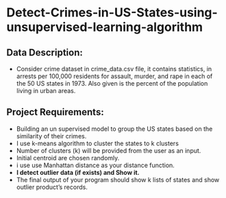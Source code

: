# Detect-Crimes-in-US-States-using-unsupervised-learning-algorithm
## Data Description:
-	Consider crime dataset in crime_data.csv file, it contains statistics, in arrests per 100,000 residents for assault, murder, and rape in each of the 50 US states in 1973. Also given is the percent of the population living in urban areas.

## Project Requirements:

- Building an un supervised model to group the US states based on the similarity of their crimes. 
- I use k-means algorithm to cluster the states to k clusters 
- Number of clusters (k) will be provided from the user as an input.
- Initial centroid are chosen randomly.
- i use use Manhattan distance as your distance function.
- **I detect outlier data (if exists) and Show it.**
- The final output of your program should show k lists of states and show outlier product’s records.

